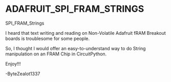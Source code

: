 # ADAFRUIT_SPI_FRAM_STRINGS

SPI_FRAM_Strings

I heard that text writing and reading on Non-Volatile Adafruit fRAM Breakout boards is troublesome for some people.

So, I thought I would offer an easy-to-understand way to do String manipulation on an FRAM Chip in CircuitPython.

Enjoy!!!

-ByteZealot1337
